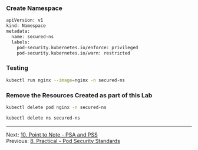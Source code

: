 ### Create Namespace 
```sh
apiVersion: v1
kind: Namespace
metadata:
  name: secured-ns
  labels:
    pod-security.kubernetes.io/enforce: privileged
    pod-security.kubernetes.io/warn: restricted
```
### Testing

```sh
kubectl run nginx --image=nginx -n secured-ns
```

### Remove the Resources Created as part of this Lab
```sh
kubectl delete pod nginx -n secured-ns

kubectl delete ns secured-ns
```

---

Next: [10. Point to Note - PSA and PSS](pss-notes.md) <br>
Previous: [8. Practical - Pod Security Standards](pss.md)
